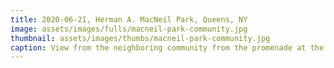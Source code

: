 ```yaml
---
title: 2020-06-21, Herman A. MacNeil Park, Queens, NY
image: assets/images/fulls/macneil-park-community.jpg
thumbnail: assets/images/thumbs/macneil-park-community.jpg
caption: View from the neighboring community from the promenade at the Herman A. MacNeil Park, in Queens, NY
---
```

